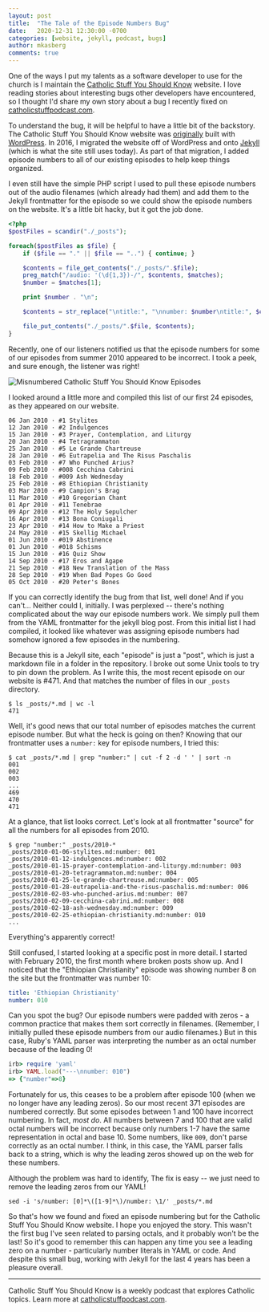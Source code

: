 ```yaml
---
layout: post
title:  "The Tale of the Episode Numbers Bug"
date:   2020-12-31 12:30:00 -0700
categories: [website, jekyll, podcast, bugs]
author: mkasberg
comments: true
---
```


One of the ways I put my talents as a software developer to use for the church
is I maintain the [Catholic Stuff You Should
Know](https://catholicstuffpodcast.com) website. I love reading stories about
interesting bugs other developers have encountered, so I thought I'd share my
own story about a bug I recently fixed on
[catholicstuffpodcast.com](https://catholicstuffpodcast.com).

To understand the bug, it will be helpful to have a little bit of the backstory.
The Catholic Stuff You Should Know website was
[originally](https://web.archive.org/web/20160331001430/http://catholicstuffpodcast.com/)
built with [WordPress](https://wordpress.org/).  In 2016, I migrated the website
off of WordPress and onto [Jekyll](https://jekyllrb.com/) (which is what the
site still uses today). As part of that migration, I added episode numbers to
all of our existing episodes to help keep things organized.

I even still have the simple PHP script I used to pull these episode numbers out
of the audio filenames (which already had them) and add them to the Jekyll
frontmatter for the episode so we could show the episode numbers on the website.
It's a little bit hacky, but it got the job done.

```php
<?php
$postFiles = scandir("./_posts");

foreach($postFiles as $file) {
    if ($file == "." || $file == "..") { continue; }

    $contents = file_get_contents("./_posts/".$file);
    preg_match("/audio: '(\d{1,3})-/", $contents, $matches);
    $number = $matches[1];

    print $number . "\n";

    $contents = str_replace("\ntitle:", "\nnumber: $number\ntitle:", $contents);

    file_put_contents("./_posts/".$file, $contents);
}
```


Recently, one of our listeners notified us that the episode numbers for some of
our episodes from summer 2010 appeared to be incorrect. I took a peek, and sure
enough, the listener was right!

![Misnumbered Catholic Stuff You Should Know
Episodes](/images/CSYSK-misnumbered-episodes.png)

I looked around a little more and compiled this list of our first 24 episodes,
as they appeared on our website.

```
06 Jan 2010 · #1 Stylites
12 Jan 2010 · #2 Indulgences
15 Jan 2010 · #3 Prayer, Contemplation, and Liturgy
20 Jan 2010 · #4 Tetragrammaton
25 Jan 2010 · #5 Le Grande Chartreuse
28 Jan 2010 · #6 Eutrapelia and The Risus Paschalis
03 Feb 2010 · #7 Who Punched Arius?
09 Feb 2010 · #008 Cecchina Cabrini
18 Feb 2010 · #009 Ash Wednesday
25 Feb 2010 · #8 Ethiopian Christianity
03 Mar 2010 · #9 Campion's Brag
11 Mar 2010 · #10 Gregorian Chant
01 Apr 2010 · #11 Tenebrae
09 Apr 2010 · #12 The Holy Sepulcher
16 Apr 2010 · #13 Bona Coniugali
23 Apr 2010 · #14 How to Make a Priest
24 May 2010 · #15 Skellig Michael
01 Jun 2010 · #019 Abstinence
01 Jun 2010 · #018 Schisms
15 Jun 2010 · #16 Quiz Show
14 Sep 2010 · #17 Eros and Agape
21 Sep 2010 · #18 New Translation of the Mass
28 Sep 2010 · #19 When Bad Popes Go Good
05 Oct 2010 · #20 Peter's Bones
```

If you can correctly identify the bug from that list, well done! And if you
can't... Neither could I, initially. I was perplexed -- there's nothing
complicated about the way our episode numbers work. We simply pull them from the
YAML frontmatter for the jekyll blog post. From this initial list I had
compiled, it looked like whatever was assigning episode numbers had somehow
ignored a few episodes in the numbering.

Because this is a Jekyll site, each "episode" is just a "post", which is just a
markdown file in a folder in the repository. I broke out some Unix tools to try
to pin down the problem. As I write this, the most recent episode on our website
is #471. And that matches the number of files in our `_posts` directory.

```
$ ls _posts/*.md | wc -l
471
```

Well, it's good news that our total number of episodes matches the current
episode number. But what the heck is going on then? Knowing that our frontmatter
uses a `number:` key for episode numbers, I tried this:

```
$ cat _posts/*.md | grep "number:" | cut -f 2 -d ' ' | sort -n
001
002
003
...
469
470
471
```

At a glance, that list looks correct. Let's look at all frontmatter "source" for
all the numbers for all episodes from 2010.

```
$ grep "number:" _posts/2010-*
_posts/2010-01-06-stylites.md:number: 001
_posts/2010-01-12-indulgences.md:number: 002
_posts/2010-01-15-prayer-contemplation-and-liturgy.md:number: 003
_posts/2010-01-20-tetragrammaton.md:number: 004
_posts/2010-01-25-le-grande-chartreuse.md:number: 005
_posts/2010-01-28-eutrapelia-and-the-risus-paschalis.md:number: 006
_posts/2010-02-03-who-punched-arius.md:number: 007
_posts/2010-02-09-cecchina-cabrini.md:number: 008
_posts/2010-02-18-ash-wednesday.md:number: 009
_posts/2010-02-25-ethiopian-christianity.md:number: 010
...
```

Everything's apparently correct!

Still confused, I started looking at a specific post in more detail. I started
with February 2010, the first month where broken posts show up. And I noticed
that the "Ethiopian Christianity" episode was showing number 8 on the site but
the frontmatter was number 10:

```yaml
title: 'Ethiopian Christianity'
number: 010
```

Can you spot the bug? Our episode numbers were padded with zeros - a common
practice that makes them sort correctly in filenames. (Remember, I initially
pulled these episode numbers from our audio filenames.) But in this case, Ruby's
YAML parser was interpreting the number as an octal number because of the
leading 0!

```ruby
irb> require 'yaml'
irb> YAML.load("---\nnumber: 010")
=> {"number"=>8}
```

Fortunately for us, this ceases to be a problem after episode 100 (when we no
longer have any leading zeros). So our most recent 371 episodes are numbered
correctly. But some episodes between 1 and 100 have incorrect numbering. In
fact, _most do_. All numbers between 7 and 100 that are valid octal numbers will
be incorrect because only numbers 1-7 have the same representation in octal and
base 10. Some numbers, like `009`, don't parse correctly as an octal number. I
think, in this case, the YAML parser falls back to a string, which is why the
leading zeros showed up on the web for these numbers.

Although the problem was hard to identify, The fix is easy -- we just need to
remove the leading zeros from our YAML!

```shell
sed -i 's/number: [0]*\([1-9]*\)/number: \1/' _posts/*.md
```

So that's how we found and fixed an episode numbering but for the Catholic Stuff
You Should Know website. I hope you enjoyed the story. This wasn't the first bug
I've seen related to parsing octals, and it probably won't be the last! So it's
good to remember this can happen any time you see a leading zero on a number -
particularly number literals in YAML or code. And despite this small bug,
working with Jekyll for the last 4 years has been a pleasure overall.

----

Catholic Stuff You Should Know is a weekly podcast that explores Catholic
topics. Learn more at
[catholicstuffpodcast.com](https://catholicstuffpodcast.com/#about).
